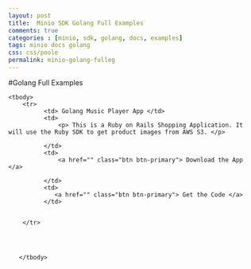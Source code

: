 ```yaml
---
layout: post
title:  Minio SDK Golang Full Examples
comments: true
categories : [minio, sdk, golang, docs, examples]
tags: minio docs golang
css: css/poole
permalink: minio-golang-fulleg
---
```


#Golang Full Examples
 
 
<table class="table table-bordered table-striped table-info">
	 
 	<tbody>
 	   	<tr>
 		      <td> Golang Music Player App </td>
 		      <td>	  
 				  <p> This is a Ruby on Rails Shopping Application. It will use the Ruby SDK to get product images from AWS S3. </p>	 
				  
 			  </td>
			  <td>	
				  <a href="" class="btn btn-primary"> Download the App </a>
				   
			  </td>
			  <td>
				 <a href="" class="btn btn-primary"> Get the Code </a>
			  </td>
 			  
			  
 	   	</tr>
		 
		
 	    
		     
 	   </tbody>
 </table> 
